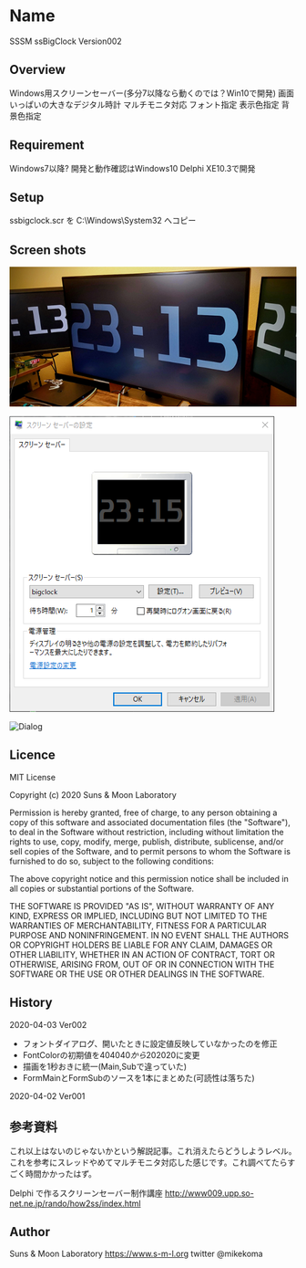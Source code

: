 # Name

SSSM ssBigClock Version002

## Overview

Windows用スクリーンセーバー(多分7以降なら動くのでは？Win10で開発)
画面いっぱいの大きなデジタル時計
マルチモニタ対応
フォント指定
表示色指定
背景色指定

## Requirement

Windows7以降?
開発と動作確認はWindows10
Delphi XE10.3で開発

## Setup

ssbigclock.scr を C:\Windows\System32 へコピー

## Screen shots
![Desktop](https://raw.githubusercontent.com/mikekoma/ssBigClock/master/readme/desktop.png)

![Settings](https://raw.githubusercontent.com/mikekoma/ssBigClock/master/readme/setting.png)

![Dialog](https://raw.githubusercontent.com/mikekoma/ssBigClock/master/readme/dialog.png)


## Licence

MIT License

Copyright (c) 2020 Suns & Moon Laboratory

Permission is hereby granted, free of charge, to any person obtaining a copy
of this software and associated documentation files (the "Software"), to deal
in the Software without restriction, including without limitation the rights
to use, copy, modify, merge, publish, distribute, sublicense, and/or sell
copies of the Software, and to permit persons to whom the Software is
furnished to do so, subject to the following conditions:

The above copyright notice and this permission notice shall be included in all
copies or substantial portions of the Software.

THE SOFTWARE IS PROVIDED "AS IS", WITHOUT WARRANTY OF ANY KIND, EXPRESS OR
IMPLIED, INCLUDING BUT NOT LIMITED TO THE WARRANTIES OF MERCHANTABILITY,
FITNESS FOR A PARTICULAR PURPOSE AND NONINFRINGEMENT. IN NO EVENT SHALL THE
AUTHORS OR COPYRIGHT HOLDERS BE LIABLE FOR ANY CLAIM, DAMAGES OR OTHER
LIABILITY, WHETHER IN AN ACTION OF CONTRACT, TORT OR OTHERWISE, ARISING FROM,
OUT OF OR IN CONNECTION WITH THE SOFTWARE OR THE USE OR OTHER DEALINGS IN THE
SOFTWARE.

## History

2020-04-03 Ver002
 - フォントダイアログ、開いたときに設定値反映していなかったのを修正
 - FontColorの初期値を$404040から$202020に変更
 - 描画を1秒おきに統一(Main,Subで違っていた)
 - FormMainとFormSubのソースを1本にまとめた(可読性は落ちた)


2020-04-02 Ver001

## 参考資料
これ以上はないのじゃないかという解説記事。これ消えたらどうしようレベル。
これを参考にスレッドやめてマルチモニタ対応した感じです。これ調べてたらすごく時間かかったはず。

Delphi で作るスクリーンセーバー制作講座
http://www009.upp.so-net.ne.jp/rando/how2ss/index.html

## Author

Suns & Moon Laboratory
https://www.s-m-l.org
twitter @mikekoma
